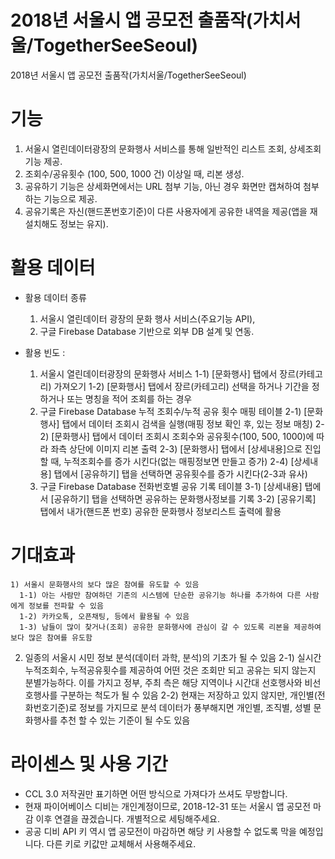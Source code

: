 # 2018년 서울시 앱 공모전 출품작(가치서울/TogetherSeeSeoul)
2018년 서울시 앱 공모전 출품작(가치서울/TogetherSeeSeoul)

# 기능
 1) 서울시 열린데이터광장의 문화행사 서비스를 통해 일반적인 리스트 조회, 상세조회 기능 제공.
 2) 조회수/공유횟수 (100, 500, 1000 건) 이상일 때, 리본 생성.
 3) 공유하기 기능은 상세화면에서는 URL 첨부 기능, 아닌 경우 화면만 캡쳐하여 첨부하는 기능으로 제공.
 4) 공유기록은 자신(핸드폰번호기준)이 다른 사용자에게 공유한 내역을 제공(앱을 재설치해도 정보는 유지).
 
# 활용 데이터 
 - 활용 데이터 종류
   1) 서울시 열린데이터 광장의 문화 행사 서비스(주요기능 API), 
   2) 구글 Firebase Database 기반으로 외부 DB 설계 및 연동.
   
 - 활용 빈도 : 
   1) 서울시 열린데이터광장의 문화행사 서비스
      1-1) [문화행사] 탭에서 장르(카테고리) 가져오기
      1-2) [문화행사] 탭에서 장르(카테고리) 선택을 하거나 기간을 정하거나 또는 명칭을 적어 조회를 하는 경우
   2) 구글 Firebase Database 누적 조회수/누적 공유 횟수 매핑 테이블
      2-1) [문화행사] 탭에서 데이터 조회시 검색을 실행(매핑 정보 확인 후, 있는 정보 매칭)
      2-2) [문화행사] 탭에서 데이터 조회시 조회수와 공유횟수(100, 500, 1000)에 따라 좌측 상단에 이미지 리본 출력
      2-3) [문화행사] 탭에서 [상세내용]으로 진입할 때, 누적조회수를 증가 시킨다(없는 매핑정보면 만들고 증가)
      2-4) [상세내용] 탭에서 [공유하기] 탭을 선택하면 공유횟수를 증가 시킨다(2-3과 유사)
   3) 구글 Firebase Database 전화번호별 공유 기록 테이블
      3-1) [상세내용] 탭에서 [공유하기] 탭을 선택하면 공유하는 문화행사정보를 기록
      3-2) [공유기록] 탭에서 내가(핸드폰 번호) 공유한 문화행사 정보리스트 출력에 활용

# 기대효과
    1) 서울시 문화행사의 보다 많은 참여를 유도할 수 있음
      1-1) 아는 사람만 참여하던 기존의 시스템에 단순한 공유기능 하나를 추가하여 다른 사람에게 정보를 전파할 수 있음
      1-2) 카카오톡, 오픈채팅, 등에서 활용될 수 있음
      1-3) 남들이 많이 찾거나(조회) 공유한 문화행사에 관심이 갈 수 있도록 리본을 제공하여 보다 많은 참여를 유도함
   2) 일종의 서울시 시민 정보 분석(데이터 과학, 분석)의 기초가 될 수 있음
      2-1) 실시간 누적조회수, 누적공유횟수를 제공하여 어떤 것은 조회만 되고 공유는 되지 않는지 분별가능하다. 이를 가지고 정부, 주최 측은 해당 지역이나 시간대 선호행사와 비선호행사를 구분하는 척도가 될 수 있음
      2-2) 현재는 저장하고 있지 않지만, 개인별(전화번호기준)로 정보를 가지므로 분석 데이터가 풍부해지면 개인별, 조직별, 성별 문화행사를 추천 할 수 있는 기준이 될 수도 있음
      
# 라이센스 및 사용 기간
  - CCL 3.0 저작권만 표기하면 어떤 방식으로 가져다가 쓰셔도 무방합니다.
  - 현재 파이어베이스 디비는 개인계정이므로, 2018-12-31 또는 서울시 앱 공모전 마감 이후 연결을 끊겠습니다. 개별적으로 세팅해주세요.
  - 공공 디비 API 키 역시 앱 공모전이 마감하면 해당 키 사용할 수 없도록 막을 예정입니다. 다른 키로 키값만 교체해서 사용해주세요.
